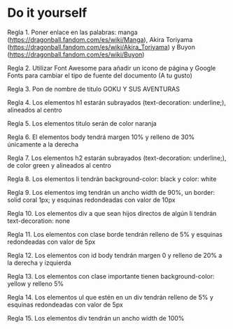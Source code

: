 # Do it yourself

Regla 1. Poner enlace en las palabras: manga (https://dragonball.fandom.com/es/wiki/Manga), Akira Toriyama (https://dragonball.fandom.com/es/wiki/Akira_Toriyama) y Buyon (https://dragonball.fandom.com/es/wiki/Buyon)

Regla 2. Utilizar Font Awesome para añadir un icono de página y Google Fonts para cambiar el tipo de fuente del documento (A tu gusto)

Regla 3. Pon de nombre de titulo GOKU Y SUS AVENTURAS

Regla 4. Los elementos h1 estarán subrayados (text-decoration: underline;), alineados al centro

Regla 5. Los elementos titulo serán de color naranja

Regla 6. El elementos body tendrá margen 10% y relleno de 30% únicamente a la derecha

Regla 7. Los elementos h2 estarán subrayados (text-decoration: underline;), de color green y alineados al centro

Regla 8. Los elementos li tendrán background-color: black y color: white

Regla 9. Los elementos img tendrán un ancho width de 90%, un border: solid coral 1px; y esquinas redondeadas con valor de 10px

Regla 10. Los elementos div a que sean hijos directos de algún li tendrán text-decoration: none

Regla 11. Los elementos con clase borde tendrán relleno de 5% y esquinas redondeadas con valor de 5px

Regla 12. Los elementos con id body tendrán margen 0 y relleno de 20% a la derecha y izquierda

Regla 13. Los elementos con clase importante tienen background-color: yellow y relleno 5%

Regla 14. Los elementos ul que estén en un div tendrán relleno de 5% y esquinas redondeadas con valor de 5px

Regla 15. Los elementos div tendrán un ancho width de 100%




